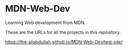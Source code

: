 # MDN-Web-Dev
Learning Web development from MDN.


These are the URLs for all the projects in this repository.

<https://the-aliabdullah.github.io/MDN-Web-Dev/test-site/>
